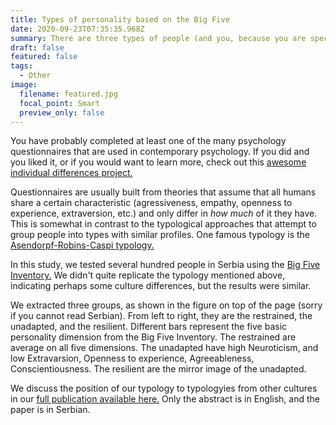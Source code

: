 ```yaml
---
title: Types of personality based on the Big Five
date: 2020-09-23T07:35:35.968Z
summary: There are three types of people (and you, because you are special)
draft: false
featured: false
tags:
  - Other
image:
  filename: featured.jpg
  focal_point: Smart
  preview_only: false
---
```

You have probably completed at least one of the many psychology questionnaires that are used in contemporary psychology. If you did and you liked it, or if you would want to learn more, check out this [awesome individual differences project.](https://sapa-project.org/)

Questionnaires are usually built from theories that assume that all humans share a certain characteristic (agressiveness, empathy, openness to experience, extraversion, etc.) and only differ in *how much* of it they have. This is somewhat in contrast to the typological approaches that attempt to group people into types with similar profiles. One famous typology is the [Asendorpf-Robins-Caspi typology.](https://onlinelibrary.wiley.com/doi/abs/10.1002/per.448?casa_token=L2NWSPUAQzgAAAAA%3AtqR5PJkPwYhxHMNC9Q2QxCEFgm4w_mZ7O5ky5mKn52HbF7D8YXv3jjLS8dk5UjdRmQ61FUTtLEHcsBM)

In this study, we tested several hundred people in Serbia using the [Big Five Inventory.](https://www.ocf.berkeley.edu/~johnlab/bfi.htm) We didn't quite replicate the typology mentioned above, indicating perhaps some culture differences, but the results were similar.

We extracted three groups, as shown in the figure on top of the page (sorry if you cannot read Serbian). From left to right, they are the restrained, the unadapted, and the resilient. Different bars represent the five basic personality dimension from the Big Five Inventory. The restrained are average on all five dimensions. The unadapted have high Neuroticism, and low Extravarsion, Openness to experience, Agreeableness, Conscientiousness. The resilient are the mirror image of the unadapted. 

We discuss the position of our typology to typologyies from other cultures in our [full publication available here.](http://primenjena.psihologija.ff.uns.ac.rs/index.php/pp/article/view/1319]) Only the abstract is in English, and the paper is in Serbian.
